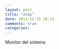```yaml
---
layout: post
title: "atop"
date: 2013-12-15 18:13
comments: true
categories: 
---
```

Monitor del sistema

